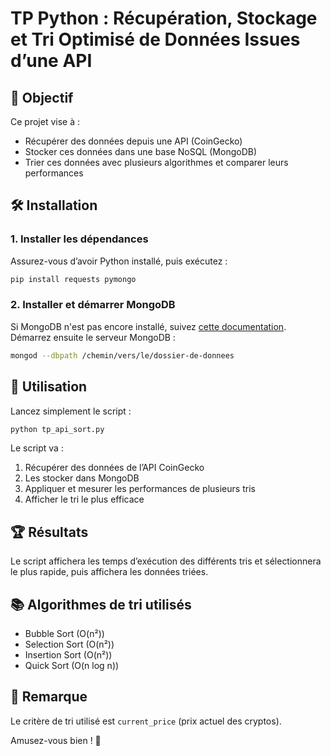 # TP Python : Récupération, Stockage et Tri Optimisé de Données Issues d’une API

## 📌 Objectif
Ce projet vise à :
- Récupérer des données depuis une API (CoinGecko)
- Stocker ces données dans une base NoSQL (MongoDB)
- Trier ces données avec plusieurs algorithmes et comparer leurs performances

## 🛠 Installation
### 1. Installer les dépendances
Assurez-vous d’avoir Python installé, puis exécutez :
```sh
pip install requests pymongo
```

### 2. Installer et démarrer MongoDB
Si MongoDB n'est pas encore installé, suivez [cette documentation](https://www.mongodb.com/docs/manual/installation/).
Démarrez ensuite le serveur MongoDB :
```sh
mongod --dbpath /chemin/vers/le/dossier-de-donnees
```

## 🚀 Utilisation
Lancez simplement le script :
```sh
python tp_api_sort.py
```
Le script va :
1. Récupérer des données de l’API CoinGecko
2. Les stocker dans MongoDB
3. Appliquer et mesurer les performances de plusieurs tris
4. Afficher le tri le plus efficace

## 🏆 Résultats
Le script affichera les temps d’exécution des différents tris et sélectionnera le plus rapide, puis affichera les données triées.

## 📚 Algorithmes de tri utilisés
- Bubble Sort (O(n²))
- Selection Sort (O(n²))
- Insertion Sort (O(n²))
- Quick Sort (O(n log n))

## 🎯 Remarque
Le critère de tri utilisé est `current_price` (prix actuel des cryptos).

Amusez-vous bien ! 🚀

